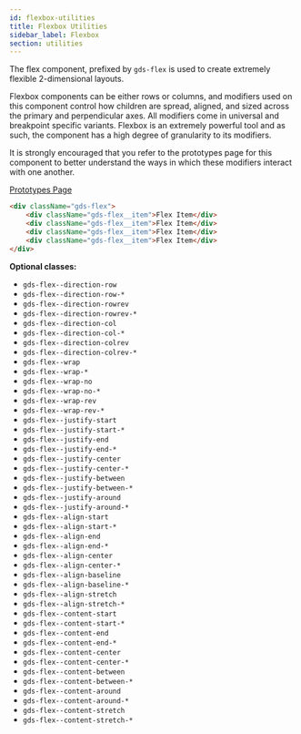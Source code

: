 ```yaml
---
id: flexbox-utilities
title: Flexbox Utilities
sidebar_label: Flexbox
section: utilities
---
```


The flex component, prefixed by `gds-flex` is used to create extremely flexible 2-dimensional layouts.

Flexbox components can be either rows or columns, and modifiers used on this component control how children are spread, aligned, and sized across the primary and perpendicular axes. All modifiers come in universal and breakpoint specific variants. Flexbox is an extremely powerful tool and as such, the component has a high degree of granularity to its modifiers.

It is strongly encouraged that you refer to the prototypes page for this component to better understand the ways in which these modifiers interact with one another.

<p style="margin-bottom: 0.8em">
    <a href="https://ds.gumgum.com/stable/index.html#gds-flex" target="_blank">Prototypes Page</a>
</p>

```html
<div className="gds-flex">
    <div className="gds-flex__item">Flex Item</div>
    <div className="gds-flex__item">Flex Item</div>
    <div className="gds-flex__item">Flex Item</div>
    <div className="gds-flex__item">Flex Item</div>
</div>
```

**Optional classes:**

-   `gds-flex--direction-row`
-   `gds-flex--direction-row-*`
-   `gds-flex--direction-rowrev`
-   `gds-flex--direction-rowrev-*`
-   `gds-flex--direction-col`
-   `gds-flex--direction-col-*`
-   `gds-flex--direction-colrev`
-   `gds-flex--direction-colrev-*`
-   `gds-flex--wrap`
-   `gds-flex--wrap-*`
-   `gds-flex--wrap-no`
-   `gds-flex--wrap-no-*`
-   `gds-flex--wrap-rev`
-   `gds-flex--wrap-rev-*`
-   `gds-flex--justify-start`
-   `gds-flex--justify-start-*`
-   `gds-flex--justify-end`
-   `gds-flex--justify-end-*`
-   `gds-flex--justify-center`
-   `gds-flex--justify-center-*`
-   `gds-flex--justify-between`
-   `gds-flex--justify-between-*`
-   `gds-flex--justify-around`
-   `gds-flex--justify-around-*`
-   `gds-flex--align-start`
-   `gds-flex--align-start-*`
-   `gds-flex--align-end`
-   `gds-flex--align-end-*`
-   `gds-flex--align-center`
-   `gds-flex--align-center-*`
-   `gds-flex--align-baseline`
-   `gds-flex--align-baseline-*`
-   `gds-flex--align-stretch`
-   `gds-flex--align-stretch-*`
-   `gds-flex--content-start`
-   `gds-flex--content-start-*`
-   `gds-flex--content-end`
-   `gds-flex--content-end-*`
-   `gds-flex--content-center`
-   `gds-flex--content-center-*`
-   `gds-flex--content-between`
-   `gds-flex--content-between-*`
-   `gds-flex--content-around`
-   `gds-flex--content-around-*`
-   `gds-flex--content-stretch`
-   `gds-flex--content-stretch-*`
